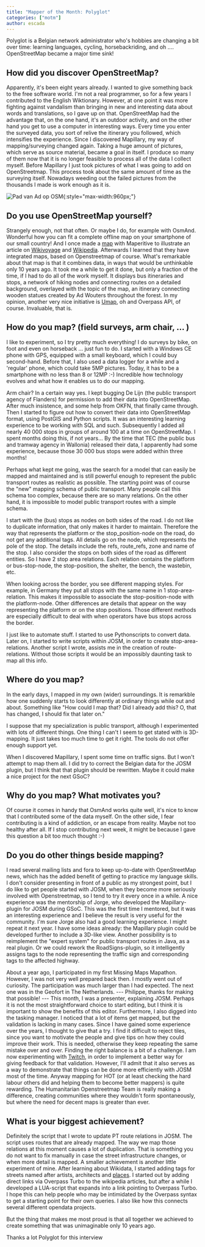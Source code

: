 ```yaml
---
title: "Mapper of the Month: Polyglot"
categories: ["motm"]
author: escada
---
```


Polyglot is a Belgian network administrator who's hobbies are changing a bit over time: learning languages, cycling, horsebackriding, and oh .... OpenStreetMap became a major time sink!

## How did you discover OpenStreetMap?

Apparently, it's been eight years already. I wanted to give something back to the free software world. I'm not a real programmer, so for a few years I contributed to the English Wiktionary. However, at one point it was more fighting against vandalism than bringing in new and interesting data about words and translations, so I gave up on that.
OpenStreetMap had the advantage that, on the one hand, it's an outdoor activity,  and on the other hand you get to use a computer in interesting ways. Every time you enter the surveyed data, you sort of relive the itinerary you followed, which intensifies the experience.
Since I discovered Mapillary, my way of mapping/surveying changed again. Taking a huge amount of pictures, which serve as source material, became a goal in itself. I produce so many of them  now that it is no longer feasible to process all of the data I collect myself. Before Mapillary I just took pictures of what I was going to add on OpenStreetmap. This process took about the same amount of time as the surveying itself. Nowadays weeding out the failed pictures from the thousands I made is work enough as it is.

![Pad van Ad op OSM](https://upload.wikimedia.org/wikipedia/commons/a/a2/Pad_van_Ad_op_OSM.png){:style="max-width:960px;"}

## Do you use OpenStreetMap yourself?

Strangely enough, not that often. Or maybe I do, for example with OsmAnd. Wonderful how you can fit a complete offline map on your smartphone of our small country! And I once made a [map](https://upload.wikimedia.org/wikipedia/commons/a/a2/Pad_van_Ad_op_OSM.png) with Maperitive to illustrate an article on [Wikivoyage](https://en.wikivoyage.org/wiki/Ad) and [Wikipedia](https://en.wikipedia.org/wiki/Ad_Wouters). Afterwards I learned that they have integrated maps, based  on Openstreetmap of course.
What's remarkable about that map is that it combines data, in ways that would be unthinkable only 10 years ago. It took me a while to get it done, but only a fraction of the time, if I had to do all of the work myself.  It displays bus itineraries and stops, a network of hiking nodes and connecting routes on a detailed background, overlayed with the topic of the map, an itinerary connecting wooden statues created by Ad Wouters throughout the forest.
In my opinion, another very nice initiative is [Umap](http://umap.openstreetmap.fr/nl/user/Polyglot/), oh and Overpass API, of course. Invaluable, that is.

## How do you map? (field surveys, arm chair, ... )

I like to experiment, so I try pretty much everything! I do surveys by bike, on foot and even on horseback ... just fun to do. I started with a Windows CE phone with GPS, equipped with a small keyboard, which I could buy second-hand. Before that, I also used a data logger for a while and a 'regular' phone, which could take 5MP pictures. Today, it has to be a smartphone with no less than 8 or 12MP :-) Incredible how technology evolves and what how it enables us to do our mapping.

Arm chair? In a certain way yes. I kept bugging De Lijn (the public transport agency of Flanders) for permission to add their data into OpenStreetMap. After much insistence, and some help from OKFN, that finally came through. Then I started to figure out how to convert their data into OpenStreetMap format, using PostGIS and Python scripts. It was an interesting learning experience to be working with SQL and such. Subsequently I added all nearly 40 000 stops in groups of around 100 at a time on OpenStreetMap. I spent months doing this, if not years... By the time that TEC (the public bus and tramway agency in Wallonia) released their data, I apparently had some experience, because those 30 000 bus stops were added within three months!

Perhaps what kept me going, was the search for a model that can easily be mapped and maintained and is still powerful enough to represent the public transport routes as realistic as possible. The starting point was of course the "new" mapping schema of public transport. Many people call this schema too complex, because there are so many relations. On the other hand, it is impossible to model public transport routes with a simple schema.

I start with the (bus) stops as nodes on both sides of the road. I do not like to duplicate information, that only makes it harder to maintain. Therefore the way that represents the platform or the stop_position-node on the road, do not get any additional tags. All details go on the node, which represents the pole of the stop. The details include the refs, route_refs, zone and name of the stop. I also consider the stops on both sides of the road as different entities. So I have 2 stop area relations. Each relation contains the  platform or bus-stop-node, the stop-position, the shelter, the bench, the wastebin, etc.

When looking across the border, you see different mapping styles. For example, in Germany they put all stops with the same name in 1 stop-area-relation. This makes it impossible to associate the stop-position-node with the platform-node. Other differences are details that appear on the way representing the platform or on the stop positions.
Those different methods are especially difficult to deal with when operators have bus stops across the border.

I just like to automate stuff. I started to use Pythonscripts to convert data. Later on, I started to write scripts within JOSM, in order to create stop-area-relations. Another script I wrote, assists me in the creation of route-relations. Without those scripts it would be an impossibly daunting task to map all this info.

## Where do you map?

In the early days, I mapped in my own (wider) surroundings. It is remarkble how one suddenly starts to look differently at ordinary things while out and about. Something like "How could I map that? Did I already add this? O, that has changed, I should fix that later on."

I suppose that my specialization is public transport, although I experimented with lots of different things. One thing I can't  I seem to get stated with is 3D-mapping. It just takes too much time to get it right. The tools do not offer enough support yet.

When I discovered Mapillary, I spent some time on traffic signs. But I won't attempt to map them all. I did try to correct the Belgian data for the JOSM plugin, but I think that that plugin should be rewritten. Maybe it could make a nice project for the next GSoC?

## Why do you map? What motivates you?

Of course it comes in handy that OsmAnd works quite well, it's nice to know that I contributed some of the data myself. On the other side, I fear contributing is a kind of addiction, or an escape from reality. Maybe not too healthy after all. If I stop contributing next week, it might be because I gave this question a bit too much thought :-)

## Do you do other things beside mapping?

I read several mailing lists and fora to keep up-to-date with OpenStreetMap news, which has the added benefit of getting to practice my language skills.
I don't consider presenting in front of a public as my strongest point, but I do like to get people started with JOSM, when they become more seriously involved with Openstreetmap, so I tend to try it every once in a while.
A nice experience was the mentorship of Jorge, who developed the Mapillary-plugin for JOSM during GSoC. This was the first time I mentored, but it was an interesting experience and I believe the result is very useful for the community. I'm sure Jorge also had a good learning experience.
I might repeat it next year. I have some ideas already: the Mapillary plugin could be developed further to include a 3D-like view. Another possibility is to reimplement the "expert system" for public transport routes in Java, as a real plugin. Or we could rework the RoadSigns-plugin, so it intelligently assigns tags to the node representing the traffic sign and corresponding tags to the affected highway.

About a year ago, I participated in my first Missing Maps Mapathon. However, I was not very well prepared back then. I mostly went out of curiosity. The participation was much larger than I had expected. The next one was in the Geofort in The Netherlands. --- Philippe, thanks for making that possible! --- This month, I was a presenter, explaining JOSM. Perhaps it is not the most straightforward choice to start editing, but I think it is important to show the benefits of this editor.
Furthermore, I also digged into the tasking manager. I noticed that a lot of items get mapped, but the validation is lacking in many cases. Since I have gained some experience over the years, I thought to give that a try. I find it difficult to reject tiles, since you want to motivate the people and give tips on how they could improve their work. This is needed, otherwise they keep repeating the same mistake over and over. Finding the right balance is a bit of a challenge.
I am now experimenting with [Twitch](http://www.twitch.tv/polyglot_openstreetmap/), in order to implement a better way for giving feedback for that validation. However, I'll admit that it also serves as a way to demonstrate that things can be done more efficiently with JOSM most of the time.
Anyway mapping for HOT (or at least checking the hard labour others did and helping them to become better mappers) is quite rewarding. The Humanitarian Openstreetmap Team is really making a difference, creating communities where they wouldn't form spontaneously, but where the need for decent maps is greater than ever.

## What is your biggest achievement?

Definitely the script that I wrote to update PT route relations in JOSM. The script uses routes that are already mapped. The way we map those relations at this moment causes a lot of duplication. That is something you do not want to fix manually in case the street infrastructure changes, or when more detail is mapped.
A smaller achievement is another little experiment of mine. After learning about Wikidata, I started adding tags for streets named after artists, architects and [places](https://en.wikipedia.org/wiki/Leuven#External_links). I started out by adding direct links via Overpass Turbo to the wikipedia articles, but after a while I developed a LUA-script that expands into a link pointing to Overpass Turbo. I hope this can help people who may be intimidated by the Overpass syntax to get a starting point for their own queries. I also like how this connects several different opendata projects.

But the thing that makes me most proud is that all together we achieved to create something that was unimaginable only 10 years ago.

Thanks a lot Polyglot for this interview
